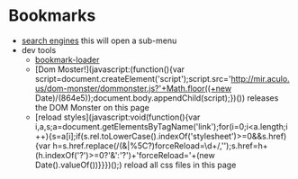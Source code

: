 # Bookmarks

- [search engines](javascript:bookmarkLoader.load('~/searchengines.md');) this will open a sub-menu
- dev tools
    - [bookmark-loader](https://github.com/benjamine/bookmark-loader)
    - [Dom Moster!](javascript:(function(){var script=document.createElement('script');script.src='http://mir.aculo.us/dom-monster/dommonster.js?'+Math.floor((+new Date)/(864e5));document.body.appendChild(script);})()) releases the DOM Monster on this page
    - [reload styles](javascript:void(function(){var i,a,s;a=document.getElementsByTagName('link');for(i=0;i<a.length;i++){s=a[i];if(s.rel.toLowerCase().indexOf('stylesheet')>=0&&s.href) {var h=s.href.replace(/(&|%5C?)forceReload=\d+/,'');s.href=h+(h.indexOf('?')>=0?'&':'?')+'forceReload='+(new Date().valueOf())}}})();) reload all css files in this page
